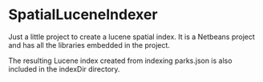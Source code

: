 SpatialLuceneIndexer
=============

Just a little project to create a lucene spatial index. 
It is a Netbeans project and has all the libraries embedded in the project.

The resulting Lucene index created from indexing parks.json is also included in the indexDir directory.
